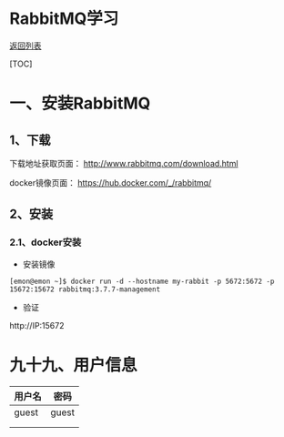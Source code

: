 # RabbitMQ学习

[返回列表](https://github.com/EmonCodingBackEnd/backend-tutorial)

[TOC]

# 一、安装RabbitMQ

## 1、下载

下载地址获取页面： http://www.rabbitmq.com/download.html

docker镜像页面： https://hub.docker.com/_/rabbitmq/

## 2、安装

### 2.1、docker安装

- 安装镜像

```shell
[emon@emon ~]$ docker run -d --hostname my-rabbit -p 5672:5672 -p 15672:15672 rabbitmq:3.7.7-management
```

- 验证

http://IP:15672



# 九十九、用户信息

| 用户名 | 密码  |
| ------ | ----- |
| guest  | guest |
|        |       |
|        |       |

